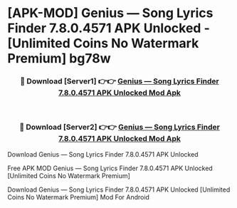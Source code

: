# [APK-MOD] Genius — Song Lyrics Finder 7.8.0.4571 APK Unlocked - [Unlimited Coins No Watermark Premium] bg78w



<div align="center">
<h3>🔴 Download [Server1] 👉👉 <a href="https://momento.my/?title=Genius_—_Song_Lyrics_Finder_7.8.0.4571_APK_Unlocked">Genius — Song Lyrics Finder 7.8.0.4571 APK Unlocked Mod Apk</a></h3><br>

<h3>🔴 Download [Server2] 👉👉 <a href="https://momento.my/?title=Genius_—_Song_Lyrics_Finder_7.8.0.4571_APK_Unlocked">Genius — Song Lyrics Finder 7.8.0.4571 APK Unlocked Mod Apk</a></h3>
</div>



Download Genius — Song Lyrics Finder 7.8.0.4571 APK Unlocked 

Free APK MOD Genius — Song Lyrics Finder 7.8.0.4571 APK Unlocked [Unlimited Coins No Watermark Premium]

Download Genius — Song Lyrics Finder 7.8.0.4571 APK Unlocked [Unlimited Coins No Watermark Premium] Mod For Android
